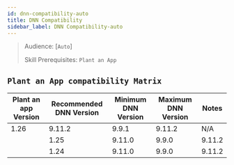 ```yaml
---
id: dnn-compatibility-auto
title: DNN Compatibility
sidebar_label: DNN Compatibility-auto
---
```


> Audience: [`Auto`]
>
> Skill Prerequisites: `Plant an App`


## `Plant an App compatibility Matrix`


| Plant an app Version | Recommended DNN Version | Minimum DNN Version | Maximum DNN Version | Notes |
| -------------------- | ----------------------- | --------------------| ------------------- | ----- |
 | 1.26 | 9.11.2 | 9.9.1 | 9.11.2 | N/A |
                | 1.25 | 9.11.0 | 9.9.0 | 9.11.2 | N/A |
                | 1.24 | 9.11.0 | 9.9.0 | 9.11.2 | N/A |
                